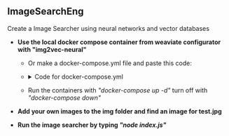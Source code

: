 ## ImageSearchEng
 Create a Image Searcher using neural networks and vector databases

- **Use the local docker compose container from weaviate configurator with "img2vec-neural"**
  - Or make a docker-compose.yml file and paste this code:
  - <details>
    <summary>Code for docker-compose.yml</summary>

    ```
    ---
    services:
      weaviate:
        command:
        - --host
        - 0.0.0.0
        - --port
        - '8080'
        - --scheme
        - http
        image: cr.weaviate.io/semitechnologies/weaviate:1.26.3
        ports:
        - 8080:8080
        - 50052:50051
        volumes:
        - weaviate_data:/var/lib/weaviate
        restart: on-failure:0
        environment:
          QUERY_DEFAULTS_LIMIT: 25
          AUTHENTICATION_ANONYMOUS_ACCESS_ENABLED: 'true'
          PERSISTENCE_DATA_PATH: '/var/lib/weaviate'
          ENABLE_MODULES: 'img2vec-neural'
          DEFAULT_VECTORIZER_MODULE: 'img2vec-neural'
          IMAGE_INFERENCE_API: "http://i2v-neural:8080"
          CLUSTER_HOSTNAME: 'node1'
      i2v-neural:
        image: cr.weaviate.io/semitechnologies/img2vec-pytorch:resnet50
    volumes:
      weaviate_data:
    ...
    ```
    </details>
  - Run the containers with _"docker-compose up -d"_ turn off with _"docker-compose down"_
* **Add your own images to the img folder and find an image for test.jpg**
+ **Run the image searcher by typing _"node index.js"_**